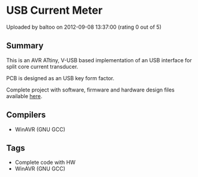 # USB Current Meter

Uploaded by baltoo on 2012-09-08 13:37:00 (rating 0 out of 5)

## Summary

This is an AVR ATtiny, V-USB based implementation of an USB interface for split core current transducer.


PCB is designed as an USB key form factor.


Complete project with software, firmware and hardware design files available [here](http://fabiobaltieri.com/2012/08/09/usb-current-meter/).

## Compilers

- WinAVR (GNU GCC)

## Tags

- Complete code with HW
- WinAVR (GNU GCC)

